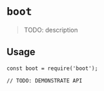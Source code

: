 # `boot`

> TODO: description

## Usage

```
const boot = require('boot');

// TODO: DEMONSTRATE API
```
